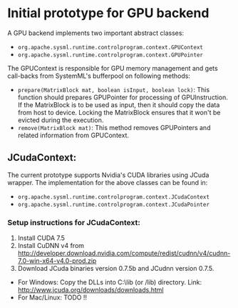 # Initial prototype for GPU backend

A GPU backend implements two important abstract classes:
* `org.apache.sysml.runtime.controlprogram.context.GPUContext`
* `org.apache.sysml.runtime.controlprogram.context.GPUPointer`

The GPUContext is responsible for GPU memory management and gets call-backs from SystemML's bufferpool on following methods:
*  `prepare(MatrixBlock mat, boolean isInput, boolean lock)`: This function should prepares GPUPointer for processing of GPUInstruction.
If the MatrixBlock is to be used as input, then it should copy the data from host to device. Locking the MatrixBlock ensures that it won't be evicted during the execution.
*  `remove(MatrixBlock mat)`: This method removes GPUPointers and related information from GPUContext.

## JCudaContext:
The current prototype supports Nvidia's CUDA libraries using JCuda wrapper. The implementation for the above classes can be found in:
* `org.apache.sysml.runtime.controlprogram.context.JCudaContext`
* `org.apache.sysml.runtime.controlprogram.context.JCudaPointer`

### Setup instructions for JCudaContext:

1. Install CUDA 7.5
2. Install CuDNN v4 from http://developer.download.nvidia.com/compute/redist/cudnn/v4/cudnn-7.0-win-x64-v4.0-prod.zip
3. Download JCuda binaries version 0.7.5b and JCudnn version 0.7.5. 

* For Windows: Copy the DLLs into C:\lib (or /lib) directory. Link: http://www.jcuda.org/downloads/downloads.html
* For Mac/Linux: TODO !! 